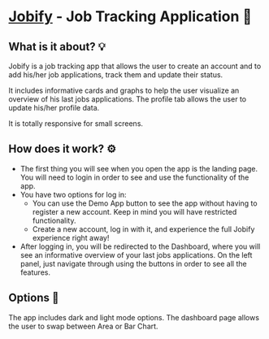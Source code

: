 # [Jobify](https://mern-jobify-4g31.onrender.com/landing) - Job Tracking Application :briefcase:


## What is it about? :bulb:

Jobify is a job tracking app that allows the user to create an account and to add his/her job applications, track them and update their status.

It includes informative cards and graphs to help the user visualize an overview of his last jobs applications. The profile tab allows the user to update his/her profile data.

It is totally responsive for small screens.

## How does it work? :gear:

* The first thing you will see when you open the app is the landing page. You will need to login in order to see and use the functionality of the app.
* You have two options for log in:
  * You can use the Demo App button to see the app without having to register a new account. Keep in mind you will have restricted functionality.
  * Create a new account, log in with it, and experience the full Jobify experience right away!
* After logging in, you will be redirected to the Dashboard, where you will see an informative overview of your last jobs applications. On the left panel, just navigate through using the buttons in order to see all the features.

## Options :wrench:

The app includes dark and light mode options. The dashboard page allows the user to swap between Area or Bar Chart.
